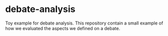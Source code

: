 # debate-analysis
Toy example for debate analysis. This repository contain a small example of how we evaluated the aspects we defined on a debate. 
